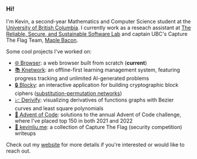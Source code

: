 ### Hi!

I'm Kevin, a second-year Mathematics and Computer Science student at the [University of British Columbia](https://www.ubc.ca/). I currently work as a reseach assistant at [The Reliable, Secure, and Sustainable Software Lab](https://people.ece.ubc.ca/mjulia/ReSeSS.html) and captain UBC's Capture The Flag Team, [Maple Bacon](https://maplebacon.org/).


Some cool projects I've worked on:
- [🌐 Browser](https://github.com/KevinL10/browser): a web browser built from scratch (**current**)
- [📚 Knetwork](https://github.com/KevinL10/Knetwork): an offline-first learning management system, featuring progress tracking and unlimited AI-generated problems
- [🔒 Blocky](https://github.com/KevinL10/blocky): an interactive application for building cryptographic block ciphers ([substitution-permutation networks](https://en.wikipedia.org/wiki/Substitution%E2%80%93permutation_network))
- [📈 Derivify](https://github.com/KevinL10/derivify): visualizing derivatives of functions graphs with Bezier curves and least square polynomials
- [🎄 Advent of Code](https://github.com/KevinL10/advent-of-code): solutions to the annual Advent of Code challenge, where I've placed top 150 in both 2021 and 2022
- [📝 kevinliu.me](https://kevinliu.me/posts/): a collection of Capture The Flag (security competition) writeups


<!--[![Top Langs](https://github-readme-stats.vercel.app/api/top-langs/?username=KevinL10&layout=compact)](https://github.com/anuraghazra/github-readme-stats)-->

Check out my [website](https://kevinliu.me/) for more details if you're interested or would like to reach out.
